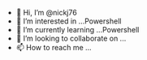 - 👋 Hi, I’m @nickj76
- 👀 I’m interested in ...Powershell
- 🌱 I’m currently learning ...Powershell
- 💞️ I’m looking to collaborate on ...
- 📫 How to reach me ...

<!---
nickj76/nickj76 is a ✨ special ✨ repository because its `README.md` (this file) appears on your GitHub profile.
You can click the Preview link to take a look at your changes.
--->
